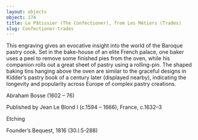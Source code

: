 ```yaml
---
layout: objects
object: 174
title: Le Pâtissier (The Confectioner), from Les Métiers (Trades)
slug: Confectioner-trades
---
```

This engraving gives an evocative insight into the world of the Baroque pastry cook. Set in the bake-house of an elite French palace, one baker uses a peel to remove some finished pies from the oven, while his companion rolls out a great sheet of pastry using a rolling-pin. The shaped baking tins hanging above the oven are similar to the graceful designs in Kidder’s pastry book of a century later (displayed nearby), indicating the longevity and popularity across Europe of complex pastry creations.

Abraham Bosse (1602 – 76)  

Published by Jean Le Blond I (c.1594 – 1666), France, c.1632–3  

Etching  

Founder’s Bequest, 1816 (30.I.5-288)
